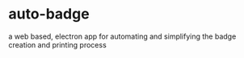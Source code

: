 # auto-badge
a web based, electron app for automating and simplifying the badge creation and printing process
